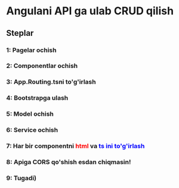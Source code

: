# Angulani API ga ulab CRUD qilish
## Steplar
### 1: Pagelar ochish
### 2: Componentlar ochish
### 3: App.Routing.tsni to'g'irlash
### 4: Bootstrapga ulash 
### 5: Model ochish
### 6: Service ochish
### 7: Har bir componentni <span style="color: red">html</span> va <span style="color: blue">ts<span> ini to'g'irlash  
### 8: Apiga CORS qo'shish esdan chiqmasin!
### 9: Tugadi)